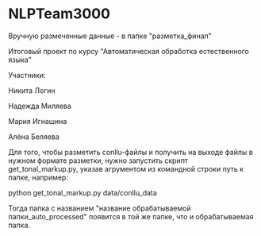 # NLPTeam3000

Вручную размеченные данные - в папке "разметка_финал"



Итоговый проект по курсу "Автоматическая обработка естественного языка"

Участники:

Никита Логин

Надежда Миляева

Мария Игнашина

Алёна Беляева


Для того, чтобы разметить conllu-файлы и получить на выходе файлы в нужном формате разметки, нужно запустить скрипт get_tonal_markup.py, указав агрументом из командной строки путь к папке, например:

python get_tonal_markup.py data/conllu_data

Тогда папка с названием "название обрабатываемой папки_auto_processed" появится в той же папке, что и обрабатываемая папка.
